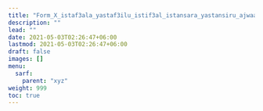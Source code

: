 ```yaml
---
title: "Form_X_istaf3ala_yastaf3ilu_istif3al_istansara_yastansiru_ajwaaf"
description: ""
lead: ""
date: 2021-05-03T02:26:47+06:00
lastmod: 2021-05-03T02:26:47+06:00
draft: false
images: []
menu: 
  sarf:
    parent: "xyz"
weight: 999
toc: true
---
```



